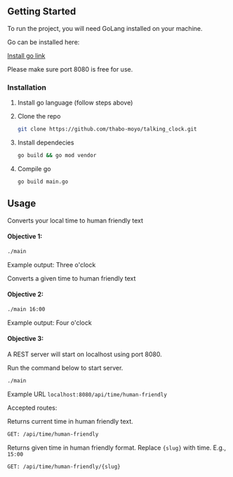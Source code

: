 <!-- GETTING STARTED -->
## Getting Started

To run the project, you will need GoLang installed on your machine.

Go can be installed here: <p><a href="https://go.dev/doc/install">Install go link</a></p>

Please make sure port 8080 is free for use.

### Installation

1. Install go language (follow steps above)

2. Clone the repo
   ```sh
   git clone https://github.com/thabo-moyo/talking_clock.git
   ```
3. Install dependecies
   ```sh
   go build && go mod vendor
   ```
4. Compile go
   ```sh
   go build main.go
   ```

<!-- USAGE EXAMPLES -->
## Usage

Converts your local time to human friendly text
#### Objective 1: 
   ```sh
   ./main 
   ```
   
Example output: Three o'clock

Converts a given time to human friendly text
#### Objective 2: 

   ```sh
   ./main 16:00
   ```
Example output: Four o'clock

#### Objective 3: 
   A REST server will start on localhost using port 8080.
   
   Run the command below to start server.
   ```sh
   ./main
   ```
   
   Example URL
   ```localhost:8080/api/time/human-friendly```
   
   Accepted routes:
   
   Returns current time in human friendly text.
   ```sh
   GET: /api/time/human-friendly
   ```
   
   Returns given time in human friendly format. Replace ```{slug}``` with time. E.g., ```15:00```

   ```sh
   GET: /api/time/human-friendly/{slug}
   ```
